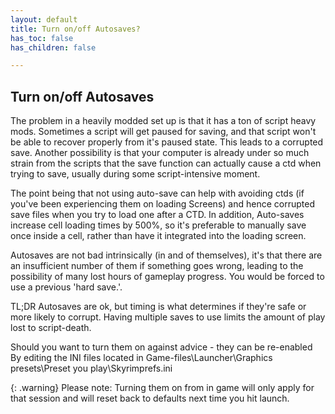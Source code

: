 ```yaml
---
layout: default
title: Turn on/off Autosaves?
has_toc: false
has_children: false

---
```


## Turn on/off Autosaves

The problem in a heavily modded set up is that it has a ton of script heavy mods. Sometimes a script will get paused for saving, and that script won't be able to recover properly from it's paused state. This leads to a corrupted save. Another possibility is that your computer is already under so much strain from the scripts that the save function can actually cause a ctd when trying to save, usually during some script-intensive moment.

The point being that not using auto-save can help with avoiding ctds (if you've been experiencing them on loading Screens) and hence corrupted save files when you try to load one after a CTD. In addition, Auto-saves increase cell loading times by 500%, so it's preferable to manually save once inside a cell, rather than have it integrated into the loading screen.

Autosaves are not bad intrinsically (in and of themselves), it's that there are an insufficient number of them if something goes wrong, leading to the possibility of many lost hours of gameplay progress. You would be forced to use a previous 'hard save.'.

TL;DR Autosaves are ok, but timing is what determines if they're safe or more likely to corrupt. Having multiple saves to use limits the amount of play lost to script-death.

Should you want to turn them on against advice - they can be re-enabled By editing the INI files located in Game-files\Launcher\Graphics presets\Preset you play\Skyrimprefs.ini

{: .warning}
Please note: Turning them on from in game will only apply for that session and will reset back to defaults next time you hit launch.